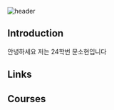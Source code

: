 ![header](https://capsule-render.vercel.app/api?type=Blur&color=gradient&height=300&section=header&text=Good%20to%20see%20you%20%F0%9F%A4%97)

## Introduction
안녕하세요 저는 24학번 문소현입니다

## Links

## Courses
